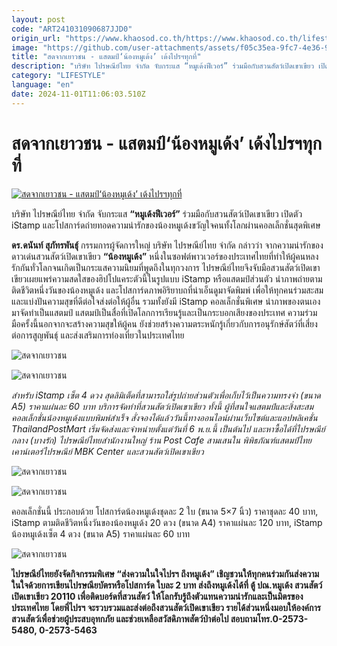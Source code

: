 ```yaml
---
layout: post
code: "ART241031090687JJD0"
origin_url: "https://www.khaosod.co.th/https://www.khaosod.co.th/lifestyle/news_9476870"
image: "https://github.com/user-attachments/assets/f05c35ea-9fc7-4e36-976c-e4e3c242cb87"
title: "สดจากเยาวชน - แสตมป์‘น้องหมูเด้ง’ เด้งไปรฯทุกที่"
description: "บริษัท ไปรษณีย์ไทย จำกัด จับกระแส “หมูเด้งฟีเวอร์” ร่วมมือกับสวนสัตว์เปิดเขาเขียว เปิดตัว iStamp และโปสการ์ดถ่ายทอดความน่ารักของน้องหมูเด้งขวัญใจคนทั้งโลก"
category: "LIFESTYLE"
language: "en"
date: 2024-11-01T11:06:03.510Z
---
```


# สดจากเยาวชน - แสตมป์‘น้องหมูเด้ง’ เด้งไปรฯทุกที่

[![สดจากเยาวชน - แสตมป์‘น้องหมูเด้ง’ เด้งไปรฯทุกที่](https://www.khaosod.co.th/wpapp/uploads/2024/10/แสตมป์หมูเด้ง1.jpg "สดจากเยาวชน - แสตมป์‘น้องหมูเด้ง’ เด้งไปรฯทุกที่")](https://www.khaosod.co.th/wpapp/uploads/2024/10/แสตมป์หมูเด้ง1.jpg)

บริษัท ไปรษณีย์ไทย จำกัด จับกระแส **“หมูเด้งฟีเวอร์”** ร่วมมือกับสวนสัตว์เปิดเขาเขียว เปิดตัว iStamp และโปสการ์ดถ่ายทอดความน่ารักของน้องหมูเด้งขวัญใจคนทั้งโลกผ่านคอลเล็กชั่นสุดพิเศษ

**ดร.ดนันท์ สุภัทรพันธุ์** กรรมการผู้จัดการใหญ่ บริษัท ไปรษณีย์ไทย จำกัด กล่าวว่า จากความน่ารักของดาวเด่นสวนสัตว์เปิดเขาเขียว **“น้องหมูเด้ง”** หนึ่งในซอฟต์พาวเวอร์ของประเทศไทยที่ทำให้ผู้คนหลงรักกันทั่วโลกจนเกิดเป็นกระแสความนิยมที่พูดถึงในทุกวงการ ไปรษณีย์ไทยจึงจับมือสวนสัตว์เปิดเขาเขียวเผยแพร่ความสดใสของฮิปโปแคระตัวนี้ในรูปแบบ iStamp หรือแสตมป์ส่วนตัว นำภาพถ่ายตามติดชีวิตหนึ่งวันของน้องหมูเด้ง และโปสการ์ดภาพอิริยาบถที่น่าเอ็นดูมาจัดพิมพ์ เพื่อให้ทุกคนร่วมสะสมและแบ่งปันความสุขที่ดีต่อใจส่งต่อให้ผู้อื่น รวมทั้งยังมี iStamp คอลเล็กชั่นพิเศษ นำภาพของตนเองมาจัดทำเป็นแสตมป์ แสตมป์เป็นสื่อที่เปิดโลกการเรียนรู้และเป็นกระบอกเสียงของประเทศ ความร่วมมือครั้งนี้นอกจากจะสร้างความสุขให้ผู้คน ยังช่วยสร้างความตระหนักรู้เกี่ยวกับการอนุรักษ์สัตว์ที่เสี่ยงต่อการสูญพันธุ์ และส่งเสริมการท่องเที่ยวในประเทศไทย

![สดจากเยาวชน](https://www.khaosod.co.th/wpapp/uploads/2024/10/แสตมป์หมูเด้ง6-696x397.jpg)

![สดจากเยาวชน](https://www.khaosod.co.th/wpapp/uploads/2024/10/แสตมป์หมูเด้ง5-696x549.jpg)

_สำหรับ iStamp เซ็ต 4 ดวง สุดลิมิเต็ดที่สามารถใส่รูปถ่ายส่วนตัวเพื่อเก็บไว้เป็นความทรงจำ (ขนาด A5) ราคาแผ่นละ 60 บาท บริการจัดทำที่สวนสัตว์เปิดเขาเขียว ทั้งนี้ ผู้ที่สนใจแสตมป์และสิ่งสะสมคอลเล็กชั่นน้องหมูเด้งแบบพิมพ์สำเร็จ สั่งจองได้แล้ววันนี้ทางออนไลน์ผ่านเว็บไซต์และแอปพลิเคชั่น ThailandPostMart เริ่มจัดส่งและจำหน่ายตั้งแต่วันที่ 6 พ.ย.นี้ เป็นต้นไป และหาซื้อได้ที่ไปรษณีย์กลาง (บางรัก) ไปรษณีย์ไทยสำนักงานใหญ่ ร้าน Post Cafe สามเสนใน พิพิธภัณฑ์แสตมป์ไทย เคาน์เตอร์ไปรษณีย์ MBK Center และสวนสัตว์เปิดเขาเขียว_

![สดจากเยาวชน](https://www.khaosod.co.th/wpapp/uploads/2024/10/แสตมป์หมูเด้ง3-696x525.jpg)

![สดจากเยาวชน](https://www.khaosod.co.th/wpapp/uploads/2024/10/แสตมป์หมูเด้ง4-574x696.jpg)

คอลเล็กชั่นนี้ ประกอบด้วย โปสการ์ดน้องหมูเด้งชุดละ 2 ใบ (ขนาด 5×7 นิ้ว) ราคาชุดละ 40 บาท, iStamp ตามติดชีวิตหนึ่งวันของน้องหมูเด้ง 20 ดวง (ขนาด A4) ราคาแผ่นละ 120 บาท, iStamp น้องหมูเด้งเซ็ต 4 ดวง (ขนาด A5) ราคาแผ่นละ 60 บาท

![สดจากเยาวชน](https://www.khaosod.co.th/wpapp/uploads/2024/10/แสตมป์หมูเด้ง2-696x517.jpg)

**ไปรษณีย์ไทยยังจัดกิจกรรมพิเศษ “ส่งความในใจไปรฯ ถึงหมูเด้ง” เชิญชวนให้ทุกคนร่วมกันส่งความในใจด้วยการเขียนไปรษณียบัตรหรือโปสการ์ด ใบละ 2 บาท ส่งถึงหมูเด้งได้ที่ ตู้ ปณ.หมูเด้ง สวนสัตว์เปิดเขาเขียว 20110 เพื่อติดบอร์ดที่สวนสัตว์ ให้โลกรับรู้ถึงตัวแทนความน่ารักและเป็นมิตรของประเทศไทย โดยพี่ไปรฯ จะรวบรวมและส่งต่อถึงสวนสัตว์เปิดเขาเขียว รายได้ส่วนหนึ่งมอบให้องค์การสวนสัตว์เพื่อช่วยผู้ประสบอุทกภัย และช่วยเหลือสวัสดิภาพสัตว์ป่าต่อไป สอบถามโทร.0-2573-5480, 0-2573-5463**
